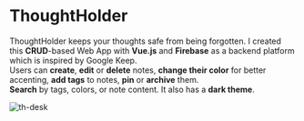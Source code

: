 # ThoughtHolder
ThoughtHolder keeps your thoughts safe from being forgotten. I created this **CRUD**-based Web App with **Vue.js** and **Firebase** as a backend platform which is inspired by Google Keep. </br>
Users can **create**, **edit** or **delete** notes, **change their color** for better accenting, **add tags** to notes, **pin** or **archive** them. </br>
**Search** by tags, colors, or note content. It also has a **dark theme**.

![th-desk](https://github.com/itsmartashub/thought-holder-v3/assets/44645238/b3fb566c-e012-4613-a693-0987f1236da0)
